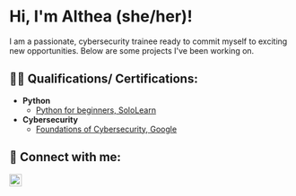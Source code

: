 
<h1>Hi, I'm Althea (she/her)! </h1>
I am a passionate, cybersecurity trainee ready to commit myself to exciting new opportunities. Below are some projects I've been working on.

<h2>👨‍💻 Qualifications/ Certifications:</h2>

- <b>Python</b>
  - [Python for beginners, SoloLearn](https://api2.sololearn.com/v2/certificates/CC-7RRQOTAX/image/jpg)
- <b>Cybersecurity</b>
  - [Foundations of Cybersecurity, Google](https://coursera.org/share/185bdf246978afec21bd32a64fd9feb4)
  
<h2> 🤳 Connect with me:</h2>

[<img align="left" alt="AltheaWaites | LinkedIn" width="22px" src="https://cdn.jsdelivr.net/npm/simple-icons@v3/icons/linkedin.svg" />][linkedin]

[linkedin]: https://www.linkedin.com/in/althea-waites-bb368227b
